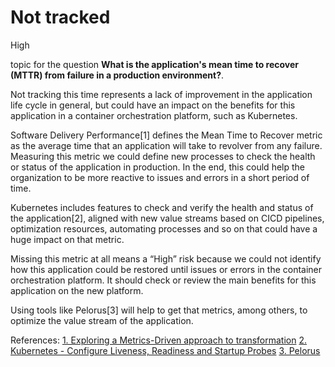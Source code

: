 # Not tracked

<div class="risk-rounded-box high">High</div>

topic for the question **What is the application's mean time to recover (MTTR) from failure in a production environment?**.

Not tracking this time represents a lack of improvement in the application life
cycle in general, but could have an impact on the benefits for this application
in a container orchestration platform, such as Kubernetes.

Software Delivery Performance[1] defines the Mean Time to Recover metric as
the average time that an application will take to revolver from any failure.
Measuring this metric we could define new processes to check the health or status
of the application in production. In the end, this could help the organization to
be more reactive to issues and errors in a short period of time.

Kubernetes includes features to check and verify the health and status of the
application[2], aligned with new value streams based on CICD pipelines, optimization
resources, automating processes and so on that could have a huge impact on that metric.

Missing this metric at all means a “High” risk because we could not identify how
this application could be restored until issues or errors in the container
orchestration platform. It should check or review the main benefits for this
application on the new platform.

Using tools like Pelorus[3] will help to get that metrics, among others, to
optimize the value stream of the application.

References:
[1. Exploring a Metrics-Driven approach to transformation](https://cloud.redhat.com/blog/exploring-a-metrics-driven-approach-to-transformation)
[2. Kubernetes - Configure Liveness, Readiness and Startup Probes](https://kubernetes.io/docs/tasks/configure-pod-container/configure-liveness-readiness-startup-probes/)
[3. Pelorus](https://pelorus.readthedocs.io/en/latest/#software-delivery-performance-as-an-outcome)
